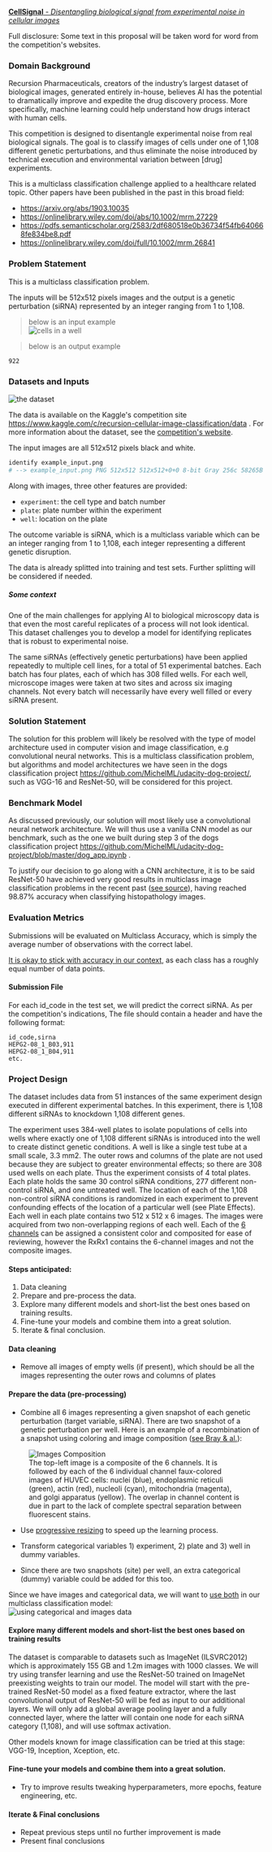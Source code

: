 [**CellSignal** - _Disentangling biological signal from experimental noise in cellular images_](https://www.rxrx.ai/)

Full disclosure: Some text in this proposal will be taken word for word from the competition's websites.

### Domain Background  
Recursion Pharmaceuticals, creators of the industry’s largest dataset of biological images, generated entirely in-house, believes AI has the potential to dramatically improve and expedite the drug discovery process. More specifically, machine learning could help understand how drugs interact with human cells.

This competition is designed to disentangle experimental noise from real biological signals. The goal is to classify images of cells under one of 1,108 different genetic perturbations, and thus eliminate the noise introduced by technical execution and environmental variation between \[drug\] experiments.

This is a multiclass classification challenge applied to a healthcare related topic. Other papers have been published in the past in this broad field:  
- https://arxiv.org/abs/1903.10035
- https://onlinelibrary.wiley.com/doi/abs/10.1002/mrm.27229  
- https://pdfs.semanticscholar.org/2583/2df680518e0b36734f54fb640668fe834be8.pdf  
- https://onlinelibrary.wiley.com/doi/full/10.1002/mrm.26841  

### Problem Statement
This is a multiclass classification problem.  

The inputs will be 512x512 pixels images and the output is a genetic perturbation (siRNA) represented by an integer ranging from 1 to 1,108.

> below is an input example  
![cells in a well](https://raw.githubusercontent.com/michelml/ml-cellsignal/master/images/example_input.png)

> below is an output example  

```
922
```

### Datasets and Inputs  
![the dataset](https://raw.githubusercontent.com/michelml/ml-cellsignal/master/images/dataset_description.png)

The data is available on the Kaggle's competition site https://www.kaggle.com/c/recursion-cellular-image-classification/data . For more information about the dataset, see the [competition's website](https://rxrx.ai).

The input images are all 512x512 pixels black and white.  

```sh  
identify example_input.png  
# --> example_input.png PNG 512x512 512x512+0+0 8-bit Gray 256c 58265B 0.000u 0:00.014
```  

Along with images, three other features are provided:  
- `experiment`: the cell type and batch number  
- `plate`: plate number within the experiment  
- `well`: location on the plate

The outcome variable is siRNA, which is a multiclass variable which can be an integer ranging from 1 to 1,108, each integer representing a different genetic disruption.

The data is already splitted into training and test sets. Further splitting will be considered if needed.

##### Some context

One of the main challenges for applying AI to biological microscopy data is that even the most careful replicates of a process will not look identical. This dataset challenges you to develop a model for identifying replicates that is robust to experimental noise.

The same siRNAs (effectively genetic perturbations) have been applied repeatedly to multiple cell lines, for a total of 51 experimental batches. Each batch has four plates, each of which has 308 filled wells. For each well, microscope images were taken at two sites and across six imaging channels. Not every batch will necessarily have every well filled or every siRNA present.



### Solution Statement  
The solution for this problem will likely be resolved with the type of model architecture used in computer vision and image classification, e.g convolutional neural networks. This is a multiclass classification problem, but algorithms and model architectures we have seen in the dogs classification project https://github.com/MichelML/udacity-dog-project/, such as VGG-16 and ResNet-50, will be considered for this project.

### Benchmark Model
As discussed previously, our solution will most likely use a convolutional neural network architecture. We will thus use a vanilla CNN model as our benchmark, such as the one we built during step 3 of the dogs classification project https://github.com/MichelML/udacity-dog-project/blob/master/dog_app.ipynb .  

To justify our decision to go along with a CNN architecture, it is to be said ResNet-50 have achieved very good results in multiclass image classification problems in the recent past \([see source](https://arxiv.org/abs/1903.10035)\), having reached 98.87% accuracy when classifying histopathology images.

### Evaluation Metrics
Submissions will be evaluated on Multiclass Accuracy, which is simply the average number of observations with the correct label.

[It is okay to stick with accuracy in our context](https://towardsdatascience.com/accuracy-paradox-897a69e2dd9b), as each class has a roughly equal number of data points.

#### Submission File
For each id_code in the test set, we will predict the correct siRNA. As per the competition's indications, The file should contain a header and have the following format:

```  
id_code,sirna
HEPG2-08_1_B03,911
HEPG2-08_1_B04,911
etc.   
```

### Project Design
The dataset includes data from 51 instances of the same experiment design executed in different experimental batches. In this experiment, there is 1,108 different siRNAs to knockdown 1,108 different genes.

The experiment uses 384-well plates to isolate populations of cells into wells where exactly one of 1,108 different siRNAs is introduced into the well to create distinct genetic conditions. A well is like a single test tube at a small scale, 3.3 mm2. The outer rows and columns of the plate are not used because they are subject to greater environmental effects; so there are 308 used wells on each plate. Thus the experiment consists of 4 total plates. Each plate holds the same 30 control siRNA conditions, 277 different non-control siRNA, and one untreated well. The location of each of the 1,108 non-control siRNA conditions is randomized in each experiment to prevent confounding effects of the location of a particular well (see Plate Effects). Each well in each plate contains two 512 x 512 x 6 images. The images were acquired from two non-overlapping regions of each well. Each of the [6 channels](https://www.rxrx.ai/#The-Biology) can be assigned a consistent color and composited for ease of reviewing, however the RxRx1 contains the 6-channel images and not the composite images.

#### Steps anticipated:
1. Data cleaning
2. Prepare and pre-process the data. 
3. Explore many different models and short-list the best ones based on training results.  
4. Fine-tune your models and combine them into a great solution.  
5. Iterate & final conclusion.

#### Data cleaning
- Remove all images of empty wells (if present), which should be all the images representing the outer rows and columns of plates

#### Prepare the data (pre-processing)
- Combine all 6 images representing a given snapshot of each genetic perturbation (target variable, siRNA). There are two snapshot of a genetic perturbation per well. Here is an example of a recombination of a snapshot using coloring and image composition \([see Bray & al.](https://www.ncbi.nlm.nih.gov/pubmed/27560178)\):
<figure>
  <img src="https://raw.githubusercontent.com/michelml/ml-cellsignal/master/images/juxtapose.png" alt="Images Composition">
  <figcaption>The top-left image is a composite of the 6 channels. It is followed by each of the 6 individual channel faux-colored images of HUVEC cells: nuclei (blue), endoplasmic reticuli (green), actin (red), nucleoli (cyan), mitochondria (magenta), and golgi apparatus (yellow). The overlap in channel content is due in part to the lack of complete spectral separation between fluorescent stains.</figcaption>
</figure>  

- Use [progressive resizing](https://towardsdatascience.com/boost-your-cnn-image-classifier-performance-with-progressive-resizing-in-keras-a7d96da06e20) to speed up the learning process.    

- Transform categorical variables 1) experiment, 2) plate and 3) well in dummy variables.  

- Since there are two snapshots (site) per well, an extra categorical (dummy) variable could be added for this too.  

Since we have images and categorical data, we will want to [use both](https://www.pyimagesearch.com/2019/02/04/keras-multiple-inputs-and-mixed-data/) in our multiclass classification model:  
![using categorical and images data](https://raw.githubusercontent.com/michelml/ml-cellsignal/master/images/data_types.png)


#### Explore many different models and short-list the best ones based on training results  
The dataset is comparable to datasets such as ImageNet (ILSVRC2012) which is approximately 155 GB and 1.2m images with 1000 classes. We will try using transfer learning and use the ResNet-50 trained on ImageNet preexisting weights to train our model. The model will start with the pre-trained ResNet-50 model as a fixed feature extractor, where the last convolutional output of ResNet-50 will be fed as input to our additional layers. We will only add a global average pooling layer and a fully connected layer, where the latter will contain one node for each siRNA category (1,108), and will use softmax activation.

Other models known for image classification can be tried at this stage: VGG-19, Inception, Xception, etc.

#### Fine-tune your models and combine them into a great solution.  
 - Try to improve results tweaking hyperparameters, more epochs, feature engineering, etc.

#### Iterate & Final conclusions
 - Repeat previous steps until no further improvement is made  
 - Present final conclusions
